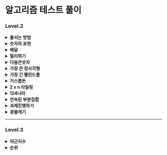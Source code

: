 # 알고리즘 테스트 풀이 

### Level.2

<details>
  <summary><b>줄서는 방법</b></summary>
  <div markdown="1">
    <ul>
       (2024.07.31)
      <li> 재귀를 이용하면 된다고 생각했지만, 구현을 하지 못함</li>

    public int[] solution(int n, long k) {
      int[] answer = {};
      int[] temp = new int[n];
      total = n;
      for (int i = 1; i <= n; i++) {
          boolean[] visited = new boolean[total];
          DFS(i,visited, temp);
      }
    
        return answer;
    }
      
      public void DFS(int ord, boolean[] visited, int[] temp) {
          if(temp.length==3){
              return;
          }
          for (int i = 1; i <= total ; i++) {
              if (!visited[i - 1]) {
                  // 방문하지 않았다면
                  visited[ord-1] = true;
                  temp[ord-1] = i;
                  DFS(ord++, )
      
              }
          }
      }

✅ 메인 메소드에 루프 존재하지 않음

✅ 방문 여부 메소드는 전역으로 선언한 후, 루프의 순서를 담음 (≠ 깊이)

✅ 변수로 넘기는 것은 depth (배열의 순서가 됨)

☑️ 깊이가 총 길이랑 같은 경우 return 

☑️ 찾는 순서라면 그땐 answer 에 담아주고 끝냄

    public int[] solution(int n, long k) {
      answer = new int[n];
      int[] temp = new int[n];
      visited = new boolean[n]; // 방문한 배열은 전역으로 설정
      DFS(0,temp, k);
      return answer;
    }
    public void DFS(int ord, int[] temp, long k) {
      if(ord == temp.length){
          // 가장 마지막 깊이까지 옴
          cnt++; // 조건에 만족하는 배열의 개수 더해주기 
          if (cnt == k) {
              // 해당하는 순서라면
              for (int i = 0; i < temp.length; i++) {
                  answer[i] = temp[i];
              }
          }
          return;
      }
      for (int i = 0; i < temp.length ; i++) {
          if (!visited[i]) {
              // 방문하지 않았다면
              visited[i] = true;
              temp[ord] = i+1;// 깊이 대로 값이 바뀌어 넣어짐 
              DFS(ord + 1, temp, k);
              visited[i] = false;
    
          }
      }
    }

  이렇게 하면 시간초과 발생함 
  </ul>
  </div>
</details>

<details>
  <summary><b>숫자의 표현</b></summary>
  <div markdown="1">
    <ul>
       (2024.08.07)
      <li>Trial_1 문제에 나와있는 걸 그대로 코드에 구현함 </li>

    int givenNum = 0;
    int answer = 0;
    boolean numberOne = false;
    public int solution(int n) {
        givenNum = n;
        answer = 0;
        // 더해서 해당 값이 나오는 경우의 수를 구함
        // 연속해서 값을 더하려면 일단 무조건 그 숫자의 절반 값은 확보함
        // 그 다음 가능성은 그 절반 값보다 작은 경우
        // -> 그때의 값이 1보다 작으면 끝
        // 그 값이 n 이 되면 더하고, n보다 크면 넘어감
        // -> 1까지 내려오면 더이상 더 할 수 없는 옵션 없음
    
        if (n <= 2) {
            // 1경우만 존재함
            return 1;
        }
    
        int half = n/2;
        if (n % 2 != 0) {
            half += 1; // 1개 더함
        }
    
        for (int i = half; i >=1 ; i--) {
            sum(i);
            if (numberOne) {
                // 끝까지 온 경우 끝내야함
                break;
            }
        }
        return answer+1;
    }
    
    private void sum(int i) {
        int total = i;
        int idx = 1;
    
        while (total + (i-idx) <= givenNum) {
            if (i-idx == 1) {
                // 끝까지 왔다는 것
                numberOne = true;
            }
            // 합이 주어진 숫자보다 작을 때까지 더함
            total += (i-idx);
            if (total == givenNum) {
                // 연속된 합이 같을 때임
                answer++;
                return; // 루프 빠져서 다시 돌아감
            }
            idx++;
        }
    
    }

✅ 반으로 먼저 쪼갠 후에, 하나씩 빼면서 루프를 돌리는 로직 

✅ 말그대로 하나씩 돌리기 때문에 -> 시간 초과 발생함 

☑️ 정수론 정리 : 주어진 수의 홀수 약수의 개수와 같다 


    public int solution(int n) {
        int answer = 0;

        for(int i = 1; i <= n; i+=2){
            if(n % i == 0) answer++;
        }   

        return answer;
    }

  </ul>
  </div>
</details>


<details>
  <summary><b>배달</b></summary>
  <div markdown="1">
    <ul>
       (2024.08.19)
      <li>Trial_1 DFS로 depth를 주고, 끝까지 탐색하는 방법 생각,,, 그러나 완결을 못냄 </li>

    public int solution(int N, int[][] road, int K) {
        int answer = 0;
        // 각각 모든 조합을 넣을 수 있는 배열 생성
        int[][] directions = new int[N+1][N+1];
        for (int[] each : road) {
            directions[each[0]][each[1]] = each[2];
            directions[each[1]][each[2]] = each[2];
        }

        for (int i = 1; i <= N ; i++) { // level
            for (int j = 1; j <= N; j++) { // row
                if (directions[i][j] == 0) {
                    continue; // 값이 없으면 건너띄고
                }else{
                    DFS(i, j, directions[i][j]);
                }
            }
        }


        return answer;
    }



    public int solution(int N, int[][] road, int K) {
        int answer = 1;
        // 1번에서 시작하면, 1번 마을은 무조건 방문 가능
        ArrayList<ArrayList<Node>> list = new ArrayList<>();
        for (int i = 0; i <= N; i++) {
            // 빈 공간을 만듦
            list.add(new ArrayList<>());
        }

        for (int i = 0; i < road.length; i++) {
            // Node들의 list가 list의 값임
            list.get(road[i][0]).add(new Node(road[i][0], road[i][1], road[i][2]));
            list.get(road[i][1]).add(new Node(road[i][1], road[i][0], road[i][2]));
            // 양쪽에 모두 다 같은 2의 값을 넣어줌
        }

        Queue<Node> queue = new LinkedList<>();
        int[] visited = new int[N + 1];
        for (int i = 2; i < visited.length; i++) {
            visited[i] = Integer.MAX_VALUE;
            // 방문 배열을 모두 max의 값으로 집어넣음
        }
        // 처음 값을 담음
        queue.addAll(list.get(1));

        // 반복 - DFS
        while (!queue.isEmpty()) {
            Node n = queue.poll();
            if (visited[n.x] <= visited[n.y] + n.v) {
                // 여기서 왜 y + v를 하는 건지?
                continue;
            }
            visited[n.x] = visited[n.y] + n.v;
            queue.addAll(list.get(n.x));
        }
        for (int i = 2; i < visited.length; i++) {
            if (visited[i] <= K) {
                answer++;
            }
        }
        return answer;
    }


    static class Node {
        int x, y, v;

        public Node(int x, int y, int v) {
            this.x = y;
            this.y = x;
            this.v = v;
        }
    }

  </ul>
  </div>
</details>

<details>
  <summary><b>멀리뛰기</b></summary>
  <div markdown="1">
    <ul>
       (2024.08.27)
      <li>Trial_1 2로 나눈 몫과 그 외에 1들의 경우의 수 곱 </li>

    public long solution(int n) {
        long answer = 0;
        int divide = n/2;
        int total = 0;
        for (int i = 0; i <= divide; i++) {
            System.out.println("total : " + total);
            total += ((n-2*i)*i+1);
        }
        answer = total%1234567;

        return answer;
    }

☑️ 처음 몇가지 사례는 성공하지만, 나머지 사례는 에러    
✅ 실제로 값을 만들필요 없음    
✅ 경우의 수가 중요한 것 (앞 + 앞앞 = 현재): 피보나치 수열     

    public long solution(int n) {
        long[] answer = new long[2001];
        answer[1] = 1;
        answer[2] = 2;
        for (int i = 3; i < 2001; i++) {
            answer[i] = (answer[i-1]+answer[i-2])%1234567;
        }
        return answer[n];
    }

  </ul>
  </div>
</details>
<details>
  <summary><b>다음큰숫자</b></summary>
  <div markdown="1">
    <ul>
       (2024.09.10)
      <li>Trial_1 단순하게 loop를 돌린 후 2진수/값비교 </li>

    public int solution(int n) {
        String currentBi = Integer.toBinaryString(n);
        long cntI = currentBi.chars().filter(value -> value == '1').count();

        for (int i = n+1; i <= 1000000; i++) {
            String loopBi = Integer.toBinaryString(i);
            long loopI = loopBi.chars().filter(value -> value == '1').count();

            if (loopI == cntI) {
                return i;
            }
        }
        return n;
    }
☑️ 효율성에서 에러가 뜸     
✅ Integer.bitCount 라는 내장함수를 이용하여 시간을 단축    

    int cntI = Integer.bitCount(n);

    while (true) {
        n++;
        if (cntI == Integer.bitCount(n)) {
            return n;
        }
    }

  </ul>
  </div>
</details>
<details>
  <summary><b>가장 큰 정사각형</b></summary>
  <div markdown="1">
    <ul>
       (2024.09.10)
      <li>Trial_1 1이 나올때 startIdx와 endIdx를 가지고 다시 루프 돌리는 메서드 </li>

     public int solution(int [][]board) {
        int answer = 1;

        // 연결된 1이 가로로 1이 연속된 경우 오른쪽 값을 기억함 , 시작과 끝 기억 (몇개인지)
        // 1 1 , 1 2
        // 따로 메소드
        // 왼쪽+1 ( 몇개 -1)  / 시작과 끝 1이다

        for (int j = 0; j < board.length; j++) {
            // 2차원 배열 1로우씩 뺌
            int startIdx = 0;
            int endIdx = 0;
            for (int i = 0; i < board[j].length; i++) {
                if (board[j][i] == 1 && startIdx == 0) {
                    // 가장 처음
                    startIdx = i;
                }
                if (board[j][i] == 1 && startIdx != 0) {
                    // 그 다음부턴 끝에 값으로
                    endIdx = i;
                }
            }

            // 아래로 더이상 내려갈 수가 없는 경우 (가로>세로)
            int continueOne = endIdx - startIdx;
            if (continueOne > board[0].length - j) {
                continue;
            }else{
                // 확인 메소드 호출
                int tmp = check(startIdx, endIdx, answer, board, j);
                answer = Math.max(tmp * tmp, answer * answer);
            }

        }
        return answer;
    }

    private int check(int startIdx, int endIdx, int answer, int[][] board, int rowIdx) {

        for (int i = rowIdx + 1; i < board.length; i++) {
            // 세로
            for (int j = startIdx; j <= endIdx; j++) {
                // 가로
                if (board[i][j] != 1) {
                    // 하나라도 1이 아니면 예외 케이스
                    return 1;
                }
            }
        }
        return endIdx-startIdx;

    }
☑️ 방법 측면에서 잘 못 된 듯      
✅ 빈 2차원 배열을 만들고, 각 배열의 값에 넓이를 넣어주는 방법   

        int answer = 1;
        int[][] map = new int[board.length][board[0].length];
        // 하나 더 크게 해서 만듦

        int maxLen = 0;

        for (int i = 1; i <= board.length; i++) {
            for (int j = 1; j <= board[0].length; j++) {
                if (board[i - 1][j - 1] != 0) {
                    int min = Math.min(Math.min(map[i - 1][j], map[i][j - 1]), map[i - 1][j - 1]);
                    // 대각선, 왼, 위 값이 1이면 정사각형
                    map[i][j] = min + 1;
                    // board에 해당하는 현재 위치 

                    maxLen = Math.max(maxLen, min + 1);
                }
            }    
        }
    return maxLen*maxLen;

  </ul>
  </div>
</details>
<details>
  <summary><b>가장 긴 팰린드롬</b></summary>
  <div markdown="1">
    <ul>
       (2024.10.08)
      <li>Trial_1 1이 나올때 startIdx와 endIdx를 가지고 다시 루프 돌리는 메서드 </li>

       public int solution(String s)
        {
            int answer = 1;
    
            if (s.length() == 1) {
                return 1;
            } else if (s.length() == 2) {
                if (s.charAt(0) == s.charAt(1)) {
                    return 2;
                }else{
                    return 1;
                }
            }
    
            // 3이상
            int divide = s.length() / 2;
            
            // 앞으로 비교 
            for (int i = divide; i >0 ; i--) {
                int tmp = check(i, s);
                answer = Math.max(answer, tmp);
                
                // divide 위치 바뀜 
            }
            if (answer == s.length()) {
                // 가장 최대값
                return answer;
            }
            // 뒤로 비교 
            for (int i = divide+1; i < s.length()-1; i++) {
                int tmp = check(i, s);
                answer = Math.max(answer, tmp);
            }
            return answer;
        }
    
        private int check(int index, String s) {
            int i = 1;
            int answer = 1;
            while (index - i > 0 && index < s.length()) {
                if (s.charAt(index - 1) == s.charAt(index + 1)) {
                    answer += 2;
                    i++;
                }else{
                    break;
                }
            }
            return answer;
        }
☑️ 최대값을 구하는 것이기 때문에 우선 반으로 나누어서 반에서 시작한 후 왼쪽(1까지만) 오른쪽(길이 -1) 으로 탐색  
☑️ 홀수 일 때 나눈 몫에서 시작 / 짝수 일 때 몫과 몫 -1 에서 시작 => 앞과 뒤의 숫자를 비교한 후, 같으면 그 더하고 다르면 빠져나옴 그 다음 인덱스로
<br>
✅ 맨앞, 맨끝에서 포인트를 잡고  
✅ 값이 다르면 앞에서 한개씩 줄이고 -> 뒤에서 한개씩 줄이고<br> 
✅ 값이 같으면 같은 루프에서 앞, 뒤에서 한개씩 줄여가며 범위를 줄임    

        public int solution(String s)
        {
            int answer = 1;
            int n = s.length();
            loop:
            for (int i = n; i >= 1; i--) {
                // 가장 긴 길이부터
                for (int j = 0; j <= n - 1; j++) {
                    // 가장 작은 길이
                    boolean flag = true;
                    int start = j; // 시작 인덱스
                    int end = j+i-1; // 끝 인덱스
    
                    while (start < end) {
                        if (s.charAt(start) != s.charAt(end)) {
                            // 같을 때까지 반복
                            flag = false;
                            break; // while을 빠져나감
                        }
                        start++;
                        end--;
                    }
                    if (flag) {
                        answer = i;
                        break loop;
                    }
                }
            }
            return answer;
        }

  </ul>
  </div>
</details>
<details>
  <summary><b>거스름돈</b></summary>
  <div markdown="1">
    <ul>
       (2024.10.14)
      <li>Trial_1 문제에 나와있는 걸 그대로 코드에 구현함 </li>

    public int solution(int n, int[] money) {

        // 몫과 나머지를 구하고
        // 몫이 1일 때까지 같은 메서드를
        for (int i = money.length - 1; i >= 0; i--) {
            // money에 있는 값은 n보다는 작거나 같아야 함
            if (money[i] > n) {
                continue;
            }

            // 같은 수라면 더하고 패스
            if (money[i] == n) {
                answer++;
                continue;
            }

            // 작은 수
            // 몫
            int share = n / money[i]; // 2
            // 나머지를 구함
            int rest = n % money[i]; // 1

            // 나머지가 money 배열에 존재하는지
            // 1 ~ share 만큼 곱해가면서 확인
            check(share, rest, i, money, n);

        }




        return answer;
    }

    private void check(int share, int rest, int currentIdx, int[] money, int n) {
        for (int i = 1; i <= share; i++) {
            // 배수로 값을 만들어봄
            int temp = money[currentIdx] * i;


        }
    }

☑️ 나머지가 나오고 그 나머지로 값을 구할 수 있는지의 로직이 반복되는 것 같은데, 이 부분을 공통코드로 못 빼놓겠음  

✅ 동적계획법  


    private int[][] dp;

    public int solution(int n, int[] money) {
        // 2차원 배열에서 돈의 개수 X 나와야 하는 금액
        // 자기 자신이 나올 때 1 추가
        dp = new int[money.length][n + 1]; // 해당 금액이 표에 나와야하기 때문
        for (int i = 1; i <= money.length; i++) {
            for (int j = 0; j <= n; j++) { // 가로로 가는 개념임
                if (j == 0) {
                    dp[i][j] = 1; // 맨 첫번 째 열은 1로 초기화
                } else if (j - money[i - 1] >= 0) {
                    // 돈보다 작거나 같은 경우
                    dp[i][j] = (dp[i-1][j] + dp[i][j-money[i-1]])%10000007;
                }else{
                    dp[i][j] = dp[i - 1][j];
                }
            }
        }
        return dp[money.length][n];
    }

  </ul>
  </div>
</details>
<details>
  <summary><b>2 x n 타일링</b></summary>
  <div markdown="1">
    <ul>
       (2024.10.16)
      <li>Trial_1  </li>

    public int solution(int n) {
          int answer = 0;
          int twoCnt = 0;
          int plus = 1;
          if (n % 2 == 0) {
              // 짝수일 때
              plus = 2;
          }
  
          while (2 * twoCnt <= n) {
              int tmp = twoCnt * (n-(2*twoCnt));
              if (tmp == 0) {
                  answer += 1;
              }else{
                  answer += tmp + plus;
              }
              twoCnt++;
          }
          return answer;
      }

☑️ 규칙을 못 찾겠음 

✅ DP 알고리즘 - 이전전 + 이전 의 개수를 합하면 = 현재  


    public int solution(int n) {
        int answer = 0;
        int[] dp = new int[n + 1];
        dp[1] = 1;
        dp[2] = 2;

        for (int i = 3; i <= n; i++) {
            dp[i] = (dp[i - 1] + dp[i - 2]) % 10000007;
        }
        return answer;
    }

  </ul>
  </div>
</details>
<details>
  <summary><b>124나라</b></summary>
  <div markdown="1">
    <ul>
       (2024.10.16)
      <li>Trial_1 규칙 발견 못함  </li>

    public String solution(int n) {
        String answer = "";
        String[] numbers = {"4", "1", "2"};

        // 3으로 우선 나눈 후
        // 나머지는 뒤에 붙여주고 앞자리는 루프
        // 나머지가 0인 경우 4
        int num = n;
        // 가장 끝 자리수
        while (num > 0) {
            // 계속해서 이어 붙임
            int remain = num % 3; // 나머지
            num /= 3;// 몫
            if (remain == 0) {
                num--;
            }
            answer = numbers[remain] + answer;

        }
        return answer;
    }

☑️ 나머지와 몫을 통해 규칙을 찾음, 나머지가 0인 경우 기존 숫자를 -1 한 값으로 다시 계산 

  </ul>
  </div>
</details>
<details>
  <summary><b>연속된 부분집합</b></summary>
  <div markdown="1">
    <ul>
       (2024.10.23)
      <li>Trial_1 단순한 이중 루프 돌림</li>
      
☑️ 시작과 끝점을 이중 루프를 돌려서 끝-시작 의 길이를 계속해서 현행화 해서 짧은 값 리턴 

☑️ 모든 sequence를 끝까지 돌려야 하므로 시간초과 에러가 뜸 

    public int[] solution(int[] sequence, int k) {
        int[] answer = new int[2];
        int[] temp = new int[2];
        int length = Integer.MAX_VALUE;
        for (int i = 0; i < sequence.length; i++) {
            int value = sequence[i];
            if (value == k) {
                answer[0] = i;
                answer[1] = i;
                return answer;//최단
            }

            for (int j = i + 1; j < sequence.length; j++) {
                value += sequence[j];
                if (value == k) {
                    if (length > j - i) {
                        length = j - i;
                        temp[0] = i;
                        temp[1] = j;
                        answer = temp;
                    }
                }
            }
        }
        return answer;
    }
☑️ 기존 답을 참고 하였으나, index boundary exception 뜸 
        
    public int[] solution(int[] sequence, int k) {
        int leftIdx = 0; // 시작
        int rightIdx = 0; // 끝
        int curSum = sequence[0];

        int length = sequence.length;
        List<Integer> list = new ArrayList<>();
        // 합이 같은 연속된 값들이 여러개일 수가 있기 때문에 list

        while (true) {
            if (curSum == k) {
                // 합이 같을 떄
                list.add(leftIdx);
                list.add(rightIdx);
            }

            if (list.size() == 4) {
                // 2. 합이 같은 값이 복수다
                // 길이가 짧은 것이 답이다
                if (list.get(1) - list.get(0) < list.get(3) - list.get(2)) {
                    // 앞으로 당겨짐
                    list.remove(2);
                    list.remove(2);
                } else if (list.get(1) - list.get(0) > list.get(3) - list.get(2)) {
                    // 맨 앞엔 것을 빼면 또 앞으로 당겨짐
                    list.remove(0);
                    list.remove(0);
                }else{
                    // 길이도 같다면 먼저
                    list.remove(2);
                    list.remove(2);
                }
            }
            if (leftIdx == length && rightIdx == length) {
                // 가장 끝
                break;
            }

            if (curSum <= k && rightIdx < length) {
                // 아직 갈 떄가 남음
                rightIdx++;
                // 한칸 더 가봄
                curSum += sequence[rightIdx];
            }else{
                // 부분합이 넣어가거나 더이상 오른쪽으로 이동이 안되는 경우
                if (leftIdx < length) {
                    curSum -= sequence[leftIdx];
                    leftIdx++;
                }
            }
        }
        return new int[]{list.get(0), list.get(1)};
    }

✅ **두 포인터**를 잡고, 끝으로 가는 for 문을 만들어봄 
      
✅ while문 현재의 합이 주어진 값보다 큰 경우 -> 왼쪽 포인터를 한칸씩 이동하고 값 제외

       
      int[] answer = new int[2];
      int leftIdx = 0; // 시작
      int curSum = 0;
      int curSize = sequence.length;

      for (int rightIdx = 0; rightIdx < sequence.length; rightIdx++) {
          curSum += sequence[rightIdx];
          while (rightIdx < sequence.length && curSum > k) {
              // 왼쪽에서 뒤로 이동함
              curSum -= sequence[leftIdx];
              leftIdx++;
          }
          if (curSum == k) {
              // 찾으려고 하는 값
              if (curSize > rightIdx - leftIdx) {
                  curSize = rightIdx - leftIdx;
                  answer[0] = leftIdx;
                  answer[1] = rightIdx;
              }
          }
      }

      return answer;
  </ul>
  </div>
</details>
<details>
  <summary><b>과제진행하기</b></summary>
  <div markdown="1">
    <ul>
       (2024.10.28)
      <li>Trial_1 대기 Queue를 만들어서 시작과 종료일시를 비교하는 로직 </li>
      ☑️ NullPointerException

    public class Solution2 {
      public String[] solution(String[][] plans) {
          String[] answer = new String[plans.length];
  
          // 순서를 변경해줄 예정이므로 linkedlist
          List<Assignment> list = new ArrayList<>();
  
          // 재조립
          for (String[] plan : plans) {
              String[] separated = plan[1].split(":");
              long startHour = Long.valueOf(separated[0]) * 60 + Long.valueOf(separated[1]);
              // 시작 시간 변환
              Assignment assignment = new Assignment(plan[0], startHour, startHour + Long.valueOf(plan[2]));
              list.add(assignment);
          }
  
          // 시작 시간 순으로 정렬
          Collections.sort(list, new StartComprator());
  
          // 대기 큐
          Queue<Assignment> queue = new LinkedList<>();
          for (Assignment assign : list) {
              queue.add(assign);
          }
          int idx = 0;
          // 시작
          while (!queue.isEmpty()) {
              Assignment currentAssign = queue.poll();
              // 현재 assginment 정보
  
              if (currentAssign.getEnd() > queue.peek().getStart()) {
                  // next의 시작이 curr end 보다 작으면 next가 시작임
                  // next의 값을 집어넣음
                  queue.add(currentAssign);
                  // 현재 하고 있는 값을 queue에서 뺴서 집어넣음
              }else{
                  answer[idx] = currentAssign.getSubject();
                  idx++;
              }
          }
          return answer;
      }
  
      class Assignment {
          private String subject;
          private long start;
          private long end;
  
          public Assignment(String subject, long start, long end) {
              this.subject = subject;
              this.start = start;
              this.end = end;
          }
  
          public String getSubject() {
              return subject;
          }
  
          public long getStart() {
              return start;
          }
  
          public long getEnd() {
              return end;
          }
      }
  
      class StartComprator implements Comparator<Assignment> {
          @Override
          public int compare(Assignment o1, Assignment o2) {
              if (o1.getStart() < o2.getStart()) {
                  return 1;
              } else if (o1.getStart() > o2.getStart()) {
                  return -1;
              }
              return 0;
          }
        }
    }

☑️ 남아있는 과제가 있는 경우, 가장 먼저 집어넣진 값 부터 실행된다는 것을 간과함 
      
☑️ Stack 만들어서 구현하고, 시간 변환도 메서드로 따로 빼서 정의함 


    public String[] solution(String[][] plans) {
        // 잠시 멈춘 과제가 있으면 -> 최근에 멈춘 것 부터 진행 (Stack)

        String[] answer = new String[plans.length];
        int idx = 0;
        LinkedList<Assignment> tasks = new LinkedList<>();
        for (String[] plan : plans) {
            tasks.offer(new Assignment(plan[0], convertToMinute(plan[1]), Integer.parseInt(plan[2])));
        }
        // 정렬
        tasks.sort((o1, o2) -> o1.start - o2.start);
        
        // 남은 일
        Stack<Assignment> stopTasks = new Stack<>();

        Assignment currentAssign = tasks.poll();
        int time = currentAssign.start;

        while (!tasks.isEmpty()) {
            // 과제 돌림 
            // 시작 시간 + 남아있는 시간  = 총 업무 시간 
            time += currentAssign.left;
            // 그 다음 일
            Assignment next = tasks.peek();

            if (time > next.start) {
                // 해당 일감 초과 함
                currentAssign.left = time - next.start; // 남은시간
                stopTasks.push(currentAssign); // 남은 일 
            } else {
                answer[idx] = currentAssign.subject;
                idx++;
                if (!stopTasks.empty()) {
                    // 남아있는게 있으면 ** 우선 남아있는 것 우선 
                    currentAssign = stopTasks.pop();
                    continue;
                }
            }
            currentAssign = tasks.poll(); // while 문 바깥에서 설정했으므로 
            time = currentAssign.start;
        }
        
        // 마지막 과제 
        answer[idx] = currentAssign.subject;
        
        // 마지막 남아있는 과제들 싹 집어넣음
        while (!stopTasks.isEmpty()) {
            answer[idx] = stopTasks.pop().subject;
            idx++;
        }
        
        return answer;
    }

    class Assignment {
        private String subject;
        private int start;
        private int left;

        public Assignment(String subject, int start, int left) {
            this.subject = subject;
            this.start = start;
            this.left = left;
        }
    }

    private int convertToMinute(String time) {
        String[] t = time.split(":");
        return Integer.parseInt(t[0]) * 60 + Integer.parseInt(t[1]);
    }

  </ul>
  </div>
</details>
<details>
  <summary><b>광물캐기</b></summary>
  <div markdown="1">
    <ul>
       (2024.11.15)
      <li>Trial_1 picks에 조합에 따라 광물을 만났을 때 소모되는 체력을 더하고, 그 최소값을 반납  </li>
      ☑️ picks의 조합을 구하는 방법을 모르겠음 
        
      public int solution(int[] picks, String[] minerals) {
        pick 에서 숫자가 넘겨짐
        int answer = Integer.MAX_VALUE;
        String[] tools = new String[3];

        // 경우의 수를 넣은 배열 (총 6개)


        // 현재 피로도
        int currentTired = 0;

        for (int i = 0; i < picks.length; i++) {
            // bfs (3개까지 갔을 때 check function level,
            bfs(0, i, tools);

        }

        answer = Math.min(answer, currentTired);

        return answer;
    }

    private void bfs(int level, int index, String[] tools) {
        if (level > 3) {
            // 최종 단계까지 옴
            return;
        }
        Queue<Integer> queue = new LinkedList<>();

        queue.add(index);
        // 첫번쨰 인덱스를 담았음

        while (queue.isEmpty()) {
            String currentPicksPower = "";
            int currentIdx = queue.poll();

            if (index == 0) {
                currentPicksPower = "diamond";
            } else if (index == 1) {
                currentPicksPower = "iron";
            } else{
                currentPicksPower = "stone";
            }
            tools[level] = currentPicksPower;
        }
    }

    private int check (int currentPick, String currentPicksPower) {
        for (int i = 0; i < minerals.length; i++) {
            String mineral = minerals[i];
            while (currentPick > 0) {
                if (currentPicksPower.equals("diamond")) {
                    currentTired++; // 1만 추가

                } else if (currentPicksPower.equals("iron")) {
                    if (mineral.equals("diamond")) {
                        currentTired += 5;
                    }else{
                        currentTired++;
                    }
                }else{
                    if (mineral.equals("diamond")) {
                        currentTired += 25;
                    } else if (mineral.equals("iron")) {
                        currentTired += 5;
                    }else{
                        currentTired++;
                    }
                }
            }
            currentPick--;
        }
    }

☑️ 남아있는 과제가 있는 경우, 가장 먼저 집어넣진 값 부터 실행된다는 것을 간과함 
      
☑️ Stack 만들어서 구현하고, 시간 변환도 메서드로 따로 빼서 정의함 


    public String[] solution(String[][] plans) {
        // 잠시 멈춘 과제가 있으면 -> 최근에 멈춘 것 부터 진행 (Stack)

        String[] answer = new String[plans.length];
        int idx = 0;
        LinkedList<Assignment> tasks = new LinkedList<>();
        for (String[] plan : plans) {
            tasks.offer(new Assignment(plan[0], convertToMinute(plan[1]), Integer.parseInt(plan[2])));
        }
        // 정렬
        tasks.sort((o1, o2) -> o1.start - o2.start);
        
        // 남은 일
        Stack<Assignment> stopTasks = new Stack<>();

        Assignment currentAssign = tasks.poll();
        int time = currentAssign.start;

        while (!tasks.isEmpty()) {
            // 과제 돌림 
            // 시작 시간 + 남아있는 시간  = 총 업무 시간 
            time += currentAssign.left;
            // 그 다음 일
            Assignment next = tasks.peek();

            if (time > next.start) {
                // 해당 일감 초과 함
                currentAssign.left = time - next.start; // 남은시간
                stopTasks.push(currentAssign); // 남은 일 
            } else {
                answer[idx] = currentAssign.subject;
                idx++;
                if (!stopTasks.empty()) {
                    // 남아있는게 있으면 ** 우선 남아있는 것 우선 
                    currentAssign = stopTasks.pop();
                    continue;
                }
            }
            currentAssign = tasks.poll(); // while 문 바깥에서 설정했으므로 
            time = currentAssign.start;
        }
        
        // 마지막 과제 
        answer[idx] = currentAssign.subject;
        
        // 마지막 남아있는 과제들 싹 집어넣음
        while (!stopTasks.isEmpty()) {
            answer[idx] = stopTasks.pop().subject;
            idx++;
        }
        
        return answer;
    }

    class Assignment {
        private String subject;
        private int start;
        private int left;

        public Assignment(String subject, int start, int left) {
            this.subject = subject;
            this.start = start;
            this.left = left;
        }
    }

    private int convertToMinute(String time) {
        String[] t = time.split(":");
        return Integer.parseInt(t[0]) * 60 + Integer.parseInt(t[1]);
    }

  </ul>
  </div>
</details>

---
### Level.3
<details>
  <summary><b>야근지수</b></summary>
  <div markdown="1">
    <ul>
      (2024.07.31-2024.08.05)
      <li>Trial 1_몫과 나머지를 이용해서 각각 1씩 빼주면, 즉 모든 값이 동일하게 작아져야 거듭제곱의 최소값이 되려나?</li>
      
     public long solution(int n, int[] works) {
        long answer = 0;
        int amount;
        // 제급곱의 합은 모든 수가 가장 작을 때
        // 몫에 대한 값을 배열에 모든 수에게 빼준 후에
        // 나머지 값 그 길이만큼 배열에서 값을 빼주면?
        if (n >= works.length) {
            // 남은 작업량이 각 업무보다 큰 경우
            amount = n / works.length;
        } else {
            amount = 0;
        }
        int rest = n % works.length;

        Arrays.stream(works).map(s -> s - amount);
        for (int i = 0; i < rest; i++) {
            works[i] -= -1;
        }
        answer = Arrays.stream(works).map(s -> s*s).sum();
        return answer;
    }

  💥 답 잘 안나옴</br>
  💥 접근법이 다른 듯 
  <li>Trial 2_주어진 예제만을 생각해서 연산으로 풀려고 했지만, 다른 모든 예제에 대해서 실패가 뜸 </li>
  
      public long solution(int n, int[] works) {
        long answer = 0;
        int amount;
        // 제급곱의 합은 모든 수가 가장 작을 때
        // 몫에 대한 값을 배열에 모든 수에게 빼준 후에
        // 나머지 값 그 길이만큼 배열에서 값을 빼주면?
        Arrays.sort(works); // 큰 값 부터 빼줘야하므로 배열 정렬
        int sum = Arrays.stream(works).sum();

        if (n < sum) {
            // 남은 작업량이 각 업무보다 큰 경우
            amount = n/works.length;
        } else {
            // 남은 작업양이 없음
            return 0;
        }

        if (amount > 0) { // 몫이 존재하면 몫 부터 빼고 나머지 // 존재하지 않으면 나머지만
            for (int i = works.length-1; i >= 0; i--) {
                works[i] -= amount;
            }
        }

        int rest = n%works.length;
        for (int i = works.length-1; i >rest; i--) {
            works[i] -= 1;
        }

        answer = Arrays.stream(works).map(s -> s*s).sum();
        return answer;
    }

  <li>Example_PriorityQueue를 반대로 선언</li>

      public long solution(int n, int[] works) {

        PriorityQueue<Integer> queue = new PriorityQueue<>(Collections.reverseOrder());
        // 높은 숫자 우선

        for (int work : works) {
            queue.add(work);
            // queue에 일을 집어넣음
        }

        for (int i = 0; i < n; i++) {
            int max = queue.poll();
            // 현재의 가장 큰 수
            if (max <= 0) {
                // 가장 큰수가 0이라면 N에서 다 할당 된 것
                break;
            } else {
                // max에 수가 남음
                queue.add(max - 1);
                // 일 하나를 제거하고 넣음
            }
        }

        return sum(queue);
    }

    private long sum(PriorityQueue<Integer> queue) {
        long sum = 0;
        while (!queue.isEmpty()) {
            sum += Math.pow(queue.poll(), 2);
        }
        return sum;
    }
    
  ✅ PriorityQueue로 큰 숫자를 기준으로 정렬함

✅ 가장 큰 숫자가 0이 될때까지 1씩 빼면서 다시 queue 에 담음

✅ 0이 되거나 아니면 n 이 끝날 때까지 반복한 배열의 거듭제곱을 구함
  </ul>
  </div>
</details>

<details>
  <summary><b>순위</b></summary>
  <div markdown="1">
    <ul>
       (2024.08.08)
      <li>Trial_1 문제에 나와있는 걸 그대로 코드에 구현함 </li>

    int givenNum = 0;
    int answer = 0;
    boolean numberOne = false;
    public int solution(int n) {
        givenNum = n;
        answer = 0;
        // 더해서 해당 값이 나오는 경우의 수를 구함
        // 연속해서 값을 더하려면 일단 무조건 그 숫자의 절반 값은 확보함
        // 그 다음 가능성은 그 절반 값보다 작은 경우
        // -> 그때의 값이 1보다 작으면 끝
        // 그 값이 n 이 되면 더하고, n보다 크면 넘어감
        // -> 1까지 내려오면 더이상 더 할 수 없는 옵션 없음
    
        if (n <= 2) {
            // 1경우만 존재함
            return 1;
        }
    
        int half = n/2;
        if (n % 2 != 0) {
            half += 1; // 1개 더함
        }
    
        for (int i = half; i >=1 ; i--) {
            sum(i);
            if (numberOne) {
                // 끝까지 온 경우 끝내야함
                break;
            }
        }
        return answer+1;
    }
    
    private void sum(int i) {
        int total = i;
        int idx = 1;
    
        while (total + (i-idx) <= givenNum) {
            if (i-idx == 1) {
                // 끝까지 왔다는 것
                numberOne = true;
            }
            // 합이 주어진 숫자보다 작을 때까지 더함
            total += (i-idx);
            if (total == givenNum) {
                // 연속된 합이 같을 때임
                answer++;
                return; // 루프 빠져서 다시 돌아감
            }
            idx++;
        }
    
    }



<li>Trial_2 숫자를 비교하는 2차원 배열을 만들어서, 각각 행과 열에 -1, 0, 1 넣음</li>
✅ 그래프 배열을 만들어서 

    int[][] graph = new int[n + 1][n + 1];
      // 배열에 들어간 숫자는 1부터 이므로
      
    for (int[] edge : results) {
        graph[edge[0]][edge[1]] = 1;
        // 이긴 표시
        graph[edge[1]][edge[0]] = -1;
        // 진 표시
    }

✅ 주어진 배열에 1 / 그 반대에 -1

✅ 결과 값이 주어진 배열에 사이에 있는 숫자를 넣어서 같은 값이라면 그 숫자의 승부 결과다 같음을 이용

    for (int i = 1; i <= n; i++) {
    // 도착
      for (int j = 1; j <= n; j++) {
          // 거쳐감
          for (int k = 1; k <= n; k++) {
              // i, j 의 매칭의 결과로 결과가 확정되는 값
              if (graph[i][k] == 1 && graph[k][j] == 1) {
                  graph[i][j] = 1;
                  graph[j][i] = -1;
              }
              if (graph[i][k] == -1 && graph[k][j] == -1) {
                  graph[i][j] = -1;
                  graph[j][i] = 1;
              }
  
          }
        }
    }


✅ 한 행의 0이 아닌 모든 결과 값이 있는 경우 → 순위가 정해지는 경우 

    for (int i = 1; i <= n ; i++) {
      int cnt = 0;
      for (int j = 1; j <= n; j++) {
          if (graph[i][j] != 0) {
              cnt++;
          }
      }
      if (cnt == n - 1) {
          answer++;
      }
    }



  </ul>
  </div>
</details>

